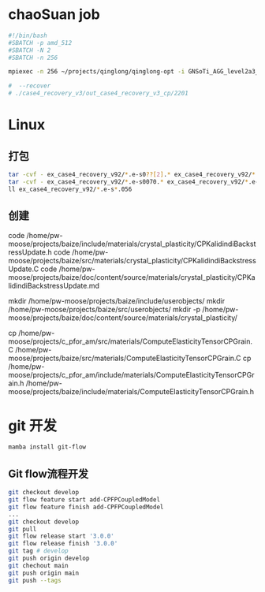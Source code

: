 # chaoSuan job

```bash
#!/bin/bash
#SBATCH -p amd_512
#SBATCH -N 2
#SBATCH -n 256

mpiexec -n 256 ~/projects/qinglong/qinglong-opt -i GNSoTi_AGG_level2a3_700du.i

#  --recover
# ./case4_recovery_v3/out_case4_recovery_v3_cp/2201
```

# Linux

## 打包
```bash
tar -cvf - ex_case4_recovery_v92/*.e-s0??[2].* ex_case4_recovery_v92/*.e-s0115.* | pigz -9 -p 20 > ex_case4_recovery_v92.tgz 
tar -cvf - ex_case4_recovery_v92/*.e-s0070.* ex_case4_recovery_v92/*.e-s0101.* | pigz -9 -p 20 > ex_case4_recovery_v92.tgz 
ll ex_case4_recovery_v92/*.e-s*.056
```

## 创建

code /home/pw-moose/projects/baize/include/materials/crystal_plasticity/CPKalidindiBackstressUpdate.h
code /home/pw-moose/projects/baize/src/materials/crystal_plasticity/CPKalidindiBackstressUpdate.C
code /home/pw-moose/projects/baize/doc/content/source/materials/crystal_plasticity/CPKalidindiBackstressUpdate.md

mkdir /home/pw-moose/projects/baize/include/userobjects/
mkdir /home/pw-moose/projects/baize/src/userobjects/
mkdir -p /home/pw-moose/projects/baize/doc/content/source/materials/crystal_plasticity/

cp /home/pw-moose/projects/c_pfor_am/src/materials/ComputeElasticityTensorCPGrain.C /home/pw-moose/projects/baize/src/materials/ComputeElasticityTensorCPGrain.C
cp /home/pw-moose/projects/c_pfor_am/include/materials/ComputeElasticityTensorCPGrain.h /home/pw-moose/projects/baize/include/materials/ComputeElasticityTensorCPGrain.h

# git 开发
```bash
mamba install git-flow
```

## Git flow流程开发
```bash
git checkout develop
git flow feature start add-CPFPCoupledModel
git flow feature finish add-CPFPCoupledModel
...
git checkout develop
git pull
git flow release start '3.0.0'
git flow release finish '3.0.0'
git tag # develop
git push origin develop
git chechout main
git push origin main
git push --tags
```

